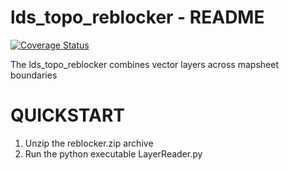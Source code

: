 # lds_topo_reblocker - README

[![Coverage Status](https://coveralls.io/repos/github/josephramsay/lds_topo_reblocker/badge.svg?branch=master)](https://coveralls.io/github/josephramsay/lds_topo_reblocker?branch=master)

The lds_topo_reblocker combines vector layers across mapsheet boundaries

# QUICKSTART

1. Unzip the reblocker.zip archive
2. Run the python executable LayerReader.py

